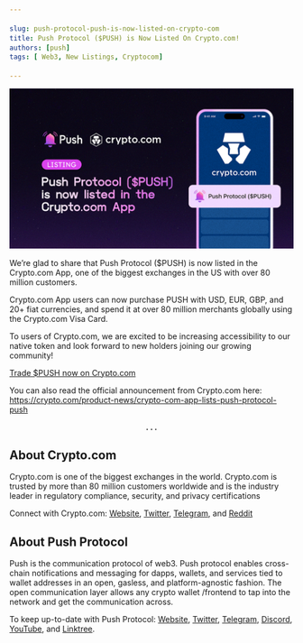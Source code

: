 ```yaml
---

slug: push-protocol-push-is-now-listed-on-crypto-com
title: Push Protocol ($PUSH) is Now Listed On Crypto.com!
authors: [push]
tags: [ Web3, New Listings, Cryptocom]

---
```


![Docusaurus Image](./cover-image.png)
<!--truncate-->

We’re glad to share that Push Protocol ($PUSH) is now listed in the Crypto.com App, one of the biggest exchanges in the US with over 80 million customers.

Crypto.com App users can now purchase PUSH with USD, EUR, GBP, and 20+ fiat currencies, and spend it at over 80 million merchants globally using the Crypto.com Visa Card.

To users of Crypto.com, we are excited to be increasing accessibility to our native token and look forward to new holders joining our growing community!

[Trade $PUSH now on Crypto.com](https://crypto.com/exchange/trade/PUSH_USD)

You can also read the official announcement from Crypto.com here: https://crypto.com/product-news/crypto-com-app-lists-push-protocol-push

<center><b>.  .  .</b></center>

## About Crypto.com

Crypto.com is one of the biggest exchanges in the world. Crypto.com is trusted by more than 80 million customers worldwide and is the industry leader in regulatory compliance, security, and privacy certifications

Connect with Crypto.com:
[Website](https://crypto.com/), [Twitter](https://twitter.com/cryptocom), [Telegram](https://crypto.com/product-news/official-crypto-com-communities/), and [Reddit](https://www.reddit.com/r/Crypto_com/)

## About Push Protocol

Push is the communication protocol of web3. Push protocol enables cross-chain notifications and messaging for dapps, wallets, and services tied to wallet addresses in an open, gasless, and platform-agnostic fashion. The open communication layer allows any crypto wallet /frontend to tap into the network and get the communication across.

To keep up-to-date with Push Protocol: [Website](https://push.org/), [Twitter](https://twitter.com/pushprotocol), [Telegram](https://t.me/epnsproject), [Discord](https://discord.gg/pushprotocol), [YouTube](https://www.youtube.com/c/EthereumPushNotificationService), and [Linktree](https://linktr.ee/pushprotocol).